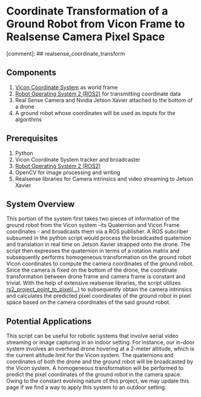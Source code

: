 
# Coordinate Transformation of a Ground Robot from Vicon Frame to Realsense Camera Pixel Space
[comment]: ## realsense_coordinate_transform
## Components
1. [Vicon Coordinate System](https://www.vicon.com/) as world frame
2. [Robot Operating System 2 (ROS2)](https://docs.ros.org/en/foxy/index.html) for transmitting coordinate data
3. Real Sense Camera and Nvidia Jetson Xavier attached to the bottom of a drone
4. A ground robot whose coordinates will be used as inputs for the algorithms

## Prerequisites
1. Python
2. Vicon Coordinate System tracker and broadcaster
3. [Robot Operating System 2 (ROS2)](https://docs.ros.org/en/foxy/index.html)
4. OpenCV for image processing and writing
5. Realsense libraries for Camera intrinsics and video streaming to Jetson Xavier

## System Overview
This portion of the system first takes two pieces of information of the ground robot from the Vicon system -its Quaternion and Vicon Frame coordinates - and broadcasts them via a ROS publisher. A ROS subcriber subsumed in the python script would process the broadcasted quaternion and translation in real time on Jetson Xavier strapped onto the drone. The script then expresses the quaternion in terms of a rotation matrix and subsequently performs homogeneous transformation on the ground robot Vicon coordinates to compute the camera coordinates of the ground robot. Since the camera is fixed on the bottom of the drone, the coordinate transformation between drone frame and camera frame is constant and trivial. With the help of extensive realsense libraries, the script utilizes [rs2_project_point_to_pixel(...)](https://github.com/IntelRealSense/librealsense/wiki/Projection-in-RealSense-SDK-2.0) to subsequently obtain the camera intrinsics and calculates the predicted pixel coordinates of the ground robot in pixel space based on the camera coordinates of the said ground robot. 


## Potential Applications
This script can be useful for robotic systems that involve aerial video streaming or image capturing in an indoor setting. For instance, our in-door system involves an overhead drone hovering at a 2-meter altitude, which is the current altitude limit for the Vicon system. The quaternions and coordinates of both the drone and the ground robot will be broadcasted by the Vicon system. A homogeneous transformation will be performed to predict the pixel coordinates of the ground robot in the camera space. Owing to the constant evolving nature of this project, we may update this page if we find a way to apply this system to an outdoor setting.
